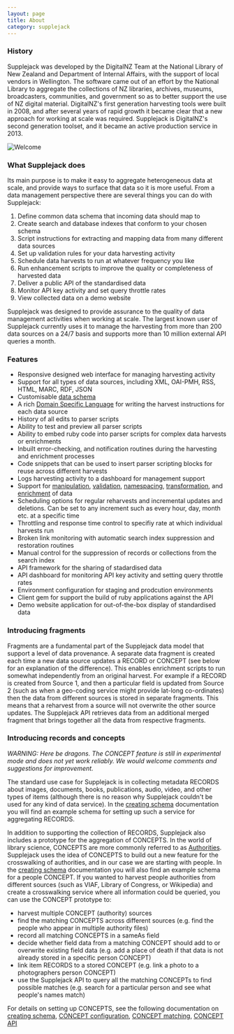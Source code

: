 ```yaml
---
layout: page
title: About
category: supplejack
---
```


### History

Supplejack was developed by the DigitalNZ Team at the National Library of New Zealand and Department of Internal Affairs, with the support of local vendors in Wellington. The software came out of an effort by the National Library to aggregate the collections of NZ libraries, archives, museums, broadcasters, communities, and government so as to better support the use of NZ digital material. DigitalNZ's first generation harvesting tools were built in 2008, and after several years of rapid growth it became clear that a new approach for working at scale was required. Supplejack is DigitalNZ's second generation toolset, and it became an active production service in 2013.

![Welcome](http://digitalnz.github.io/supplejack/images/supplejack-home.png)

### What Supplejack does

Its main purpose is to make it easy to aggregate heterogeneous data at scale, and provide ways to surface that data so it is more useful. From a data management perspective there are several things you can do with Supplejack:

1. Define common data schema that incoming data should map to
2. Create search and database indexes that conform to your chosen schema
3. Script instructions for extracting and mapping data from many different data sources 
4. Set up validation rules for your data harvesting activity
5. Schedule data harvests to run at whatever frequency you like
6. Run enhancement scripts to improve the quality or completeness of harvested data
7. Deliver a public API of the standardised data
8. Monitor API key activity and set query throttle rates
8. View collected data on a demo website

Supplejack was designed to provide assurance to the quality of data management activities when working at scale. The largest known user of Supplejack currently uses it to manage the harvesting from more than 200 data sources on a 24/7 basis and supports more than 10 million external API queries a month.

### Features

* Responsive designed web interface for managing harvesting activity
* Support for all types of data sources, including XML, OAI-PMH, RSS, HTML, MARC, RDF, JSON
* Customisable [data schema](http://digitalnz.github.io/supplejack/api/creating-a-schema.html)
* A rich [Domain Specific Language](http://digitalnz.github.io/supplejack/manager/introduction-to-parser-scripts.html) for writing the harvest instructions for each data source
* History of all edits to parser scripts
* Ability to test and preview all parser scripts
* Ability to embed ruby code into parser scripts for complex data harvests or enrichments
* Inbuilt error-checking, and notification routines during the harvesting and enrichment processes
* Code snippets that can be used to insert parser scripting blocks for reuse across different harvests
* Logs harvesting activity to a dashboard for management support
* Support for [manipulation](http://digitalnz.github.io/supplejack/manager/modifiers.html), [validation](http://digitalnz.github.io/supplejack/manager/validations.html), [namespacing](http://digitalnz.github.io/supplejack/manager/xml-namespaces.html), [transformation](http://digitalnz.github.io/supplejack/manager/attribute-transformation-options.html), and [enrichment](http://digitalnz.github.io/supplejack/manager/enrichments.html) of data
* Scheduling options for regular reharvests and incremental updates and deletions. Can be set to any increment such as every hour, day, month etc. at a specific time
* Throttling and response time control to specifiy rate at which individual harvests run
* Broken link monitoring with automatic search index suppression and restoration routines
* Manual control for the suppression of records or collections from the search index
* API framework for the sharing of stadardised data
* API dashboard for monitoring API key activity and setting query throttle rates
* Environment configuration for staging and prodcution environments
* Client gem for support the build of ruby applications against the API
* Demo website application for out-of-the-box display of standardised data

### Introducing fragments

Fragments are a fundamental part of the Supplejack data model that support a level of data provenance. A separate data fragment is created each time a new data source updates a RECORD or CONCEPT (see below for an explanation of the difference). This enables enrichment scripts to run somewhat independently from an original harvest. For example if a RECORD is created from Source 1, and then a particular field is updated from Source 2 (such as when a geo-coding service might provide lat-long co-ordinates) then the data from different sources is stored in separate fragments. This means that a reharvest from a source will not overwrite the other source updates. The Supplejack API retrieves data from an additional merged fragment that brings together all the data from respective fragments.


### Introducing records and concepts

*WARNING: Here be dragons. The CONCEPT feature is still in experimental mode and does not yet work reliably. We would welcome comments and suggestions for improvement.*

The standard use case for Supplejack is in collecting metadata RECORDS about images, documents, books, publications, audio, video, and other types of items (although there is no reason why Supplejack couldn't be used for any kind of data service). In the [creating schema](/supplejack/api/creating-schemas.html) documentation you will find an example schema for setting up such a service for aggregating RECORDS. 

In addition to supporting the collection of RECORDS, Supplejack also includes a prototype for the aggregation of CONCEPTS. In the world of library science, CONCEPTS are more commonly referred to as [Authorities](http://en.wikipedia.org/wiki/Authority_control). Supplejack uses the idea of CONCEPTS to build out a new feature for the crosswalking of authorities, and in our case we are starting with people. In the [creating schema](/supplejack/api/creating-schemas.html) documentation you will also find an example schema for a people CONCEPT. If you wanted to harvest people authorities from different sources (such as VIAF, Library of Congress, or Wikipedia) and create a crosswalking service where all information could be queried, you can use the CONCEPT prototype to:

* harvest multiple CONCEPT (authority) sources
* find the matching CONCEPTS across different sources (e.g. find the people who appear in multiple authority files)
* record all matching CONCEPTS  in a sameAs field
* decide whether field data from a matching CONCEPT should add to or overwrite existing field data (e.g. add a place of death if that data is not already stored in a specific person CONCEPT)
* link item RECORDS to a stored CONCEPT (e.g. link a photo to a photographers person CONCEPT)
* use the Supplejack API to query all the matching CONCEPTs to find possible matches (e.g. search for a particular person and see what people's names match)

For details on setting up CONCEPTS, see the following documentation on [creating schema](/supplejack/api/creating-schemas.html), [CONCEPT configuration](/supplejack/manager/concept-configuration.html), [CONCEPT matching](/supplejack/manager/parser-dsl-domain-specific-language.html), [CONCEPT API](/supplejack/api_usage/concepts-api.html)

